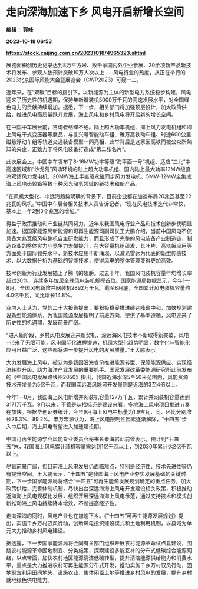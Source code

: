 # 走向深海加速下乡 风电开启新增长空间
**编辑： 郭峰**

**2023-10-18 06:53**

**https://stock.caijing.com.cn/20231018/4965323.shtml**

展览面积创历史记录达到8万平方米、数千家国内外企业参展、20余项新产品新技术将发布、参观人数预计突破10万人次以上……风电行业的热度，从正在举行的2023北京国际风能大会暨展览会（CWP2023）可窥一二。

近年来，在“双碳”目标的指引下，以新能源为主体的新型电力系统稳步构建，风电迎来了历史性的机遇期，保持年新增装机5000万千瓦的高速发展水平，对全国绿色电力的贡献持续增加。据悉，下一步，相关部门将加强顶层设计，加大政策供给，推进风电高质量跃升发展，海上风电和乡村风电将开启新的增长空间。

在中国中车展台前，咨询者络绎不绝。陆上超大功率机组、海上风力发电机组和海上风电干式变压器等展品，与复兴号智能动车组、雅万高铁动车组、时速600公里磁悬浮动车组等轨道交通装备模型一同亮相，此举背后是这家因高铁而被公众所熟知的央企，正致力于将风电装备打造成“第二张名片”。

此次展会上，中国中车发布了8-16MW功率等级“海平面一号”机组、适应“三北”中高速区域和“沙戈荒”风场环境的陆上超大功率机组、国内陆上最大功率12MW级直冷双馈风力发电机、20MW海上半直驱永磁同步风力发电机、5MW-12MW全集成海上风电齿轮箱等数十种风光储氢领域的新技术和新产品。

“在风机大型化、中远海趋势明确的背景下，目前企业都在加速布局20兆瓦甚至22兆瓦的风机。”中国中车展台相关技术人员告诉记者，“现在风电技术迭代非常快，基本上一年2到3个兆瓦的增加。”

得益于政策推动和产业链共同努力，近年来我国风电行业产品和技术创新步伐明显加速。据国家能源局新能源和可再生能源司副司长王大鹏介绍，当前中国风电不仅具备大兆瓦级风电整机自主研发能力，而且形成了完整的风电装备产业制造链，制造企业的整体实力与竞争力大幅提升，在大容量机组研发、长叶片、高塔架应用等方面处于国际领先水平，新技术应用不断涌现，以激光雷达为代表的新型传感技术、以大数据分析为基础的智能技术，使得风电的整体管理变得更加高效。

技术创新为行业发展插上了腾飞的翅膀。过去十年，我国风电装机容量年均增长率超过20%，连续多年位居全球风电装机规模首位。国家能源局数据显示，今年1—8月，全国风电新增并网装机2892万千瓦。截至8月底，全国累计风电装机容量约4.0亿千瓦，同比增长14.8%。

业内人士认为，党的二十大报告提出，要积极稳妥推进碳达峰碳中和，加快规划建设新型能源体系，为我国能源发展指明了前进方向，提供了基本遵循，风电迎来了历史性的机遇期，发展前景广阔。

“进入新阶段，乡村风电发展迎来新契机，深远海风电技术不断取得新突破，风电+带来了无限可能，风电国际化进程提速，机组大型化趋势明显，数字化与智能化应用日益广泛，这些都将进一步提升风电的发展质量。”王大鹏表示。

大力发展海上风电，被认为是我国沿海省份推进能源转型、保障能源供应、实现经济转型升级、助力海洋产业发展的重要抓手。国家发展改革委能源研究所此前发布的《中国风电发展路线图2050》指出，我国近海水深5至50米范围内，风能资源技术开发量为5亿千瓦，而我国深远海风能可开发量则是近海的3至4倍以上。

今年1—8月，我国海上风电新增并网装机容量127万千瓦，累计并网装机容量达到3171万千瓦。9月以来，不管是从招标还是建设来看，多地海上风电项目推进节奏在加快。根据华创证券统计，今年9月海上风电中标量为1.9吉瓦，同、环比分别增长26.3%、89.2%。申万宏源认为，海上风电限制性因素逐渐解除，“十四五”步入中后期，海上风电有望进入加速建设期。

中国可再生能源学会风能专业委员会秘书长秦海岩此前曾表示，预计到“十四五”末，我国海上风电累计装机容量需达到1亿千瓦以上，到2030年累计达2亿千瓦以上。

尽管前景广阔，但目前海上风电发展仍面临难点，特别是经济性、技术先进性等仍有提升空间。王大鹏表示，“十四五”是我国海上风电产业夯实发展基础的关键时期，下一步国家能源局将结合“十四五”可再生能源发展规划确定的重点任务，加大政策供给，完善体制机制，尽快出台深远海海上风电开发建设相关政策，积极推动近海海上风电规模化发展，组织开展深远海海上风电示范，通过支持技术和模式创新推动海上风电持续降本增效，不断提高经济性。

走向深海的同时，风电产业也在加速下乡。《“十四五”可再生能源发展规划》提出，实施千乡万村驭风行动，创新风电投资建设模式和土地利用机制，以县域为单元大力推动乡村风电建设。

据透露，下一步国家能源局将会同有关部门组织开展农村能源革命试点县建设，围绕农村能源革命因地制宜、分类施策，探索建设多能互补的分布式低碳综合能源网络，以点带面，加快农村地区能源清洁低碳转型，提升清洁能源供给能力和消费水平，重点是大力推进农村可再生能源分布式开发，推动实施千乡万村驭风行动，因地制宜利用田间地头、设施农业、集体闲置土地等推进乡村风电的发展，提升乡村就地绿色供电能力。